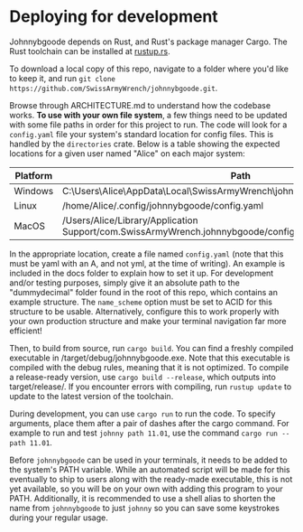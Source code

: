 # Deploying for development

Johnnybgoode depends on Rust, and Rust's package manager Cargo. The Rust toolchain can be installed at [rustup.rs](https://rustup.rs).

To download a local copy of this repo, navigate to a folder where you'd like to keep it, and run `git clone https://github.com/SwissArmyWrench/johnnybgoode.git`.

Browse through ARCHITECTURE.md to understand how the codebase works. **To use with your own file system**, a few things need to be updated with some file paths in order for this project to run. The code will look for a `config.yaml` file your system's standard location for config files. This is handled by the `directories` crate. Below is a table showing the expected locations for a given user named "Alice" on each major system:

| Platform | Path |
| -------- | --------- |
| Windows | C:\Users\Alice\AppData\Local\SwissArmyWrench\johnnybgoode\config\config.yaml |
| Linux | /home/Alice/.config/johnnybgoode/config.yaml |
| MacOS | /Users/Alice/Library/Application Support/com.SwissArmyWrench.johnnybgoode/config.yaml |

In the appropriate location, create a file named `config.yaml` (note that this must be yaml with an A, and not yml, at the time of writing). An example is included in the docs folder to explain how to set it up. For development and/or testing purposes, simply give it an absolute path to the "dummydecimal" folder found in the root of this repo, which contains an example structure. The `name_scheme` option must be set to ACID for this structure to be usable. Alternatively, configure this to work properly with your own production structure and make your terminal navigation far more efficient!

Then, to build from source, run `cargo build`. You can find a freshly compiled executable in /target/debug/johnnybgoode.exe. Note that this executable is compiled with the debug rules, meaning that it is not optimized. To compile a release-ready version, use `cargo build --release`, which outputs into target/release/. If you encounter errors with compiling, run `rustup update` to update to the latest version of the toolchain.

During development, you can use `cargo run` to run the code. To specify arguments, place them after a pair of dashes after the cargo command. For example to run and test `johnny path 11.01`, use the command `cargo run -- path 11.01`.

Before `johnnybgoode` can be used in your terminals, it needs to be added to the system's PATH variable. While an automated script will be made for this eventually to ship to users along with the ready-made executable, this is not yet available, so you will be on your own with adding this program to your PATH. Additionally, it is recommended to use a shell alias to shorten the name from `johnnybgoode` to just `johnny` so you can save some keystrokes during your regular usage.
